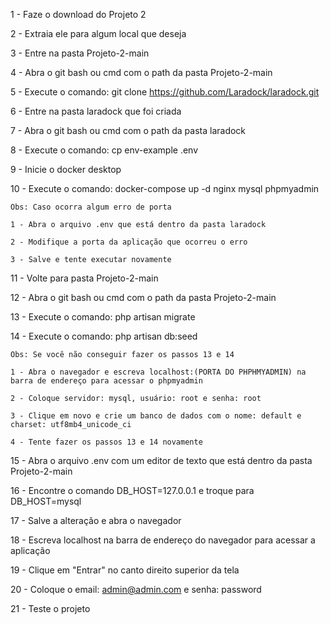 1 - Faze o download do Projeto 2

2 - Extraia ele para algum local que deseja

3 - Entre na pasta Projeto-2-main

4 - Abra o git bash ou cmd com o path da pasta Projeto-2-main

5 - Execute o comando: git clone https://github.com/Laradock/laradock.git

6 - Entre na pasta laradock que foi criada

7 - Abra o git bash ou cmd com o path da pasta laradock

8 - Execute o comando: cp env-example .env

9 - Inicie o docker desktop

10 - Execute o comando: docker-compose up -d nginx mysql phpmyadmin

    Obs: Caso ocorra algum erro de porta
    
    1 - Abra o arquivo .env que está dentro da pasta laradock
    
    2 - Modifique a porta da aplicação que ocorreu o erro
    
    3 - Salve e tente executar novamente

11 - Volte para pasta Projeto-2-main

12 - Abra o git bash ou cmd com o path da pasta Projeto-2-main

13 - Execute o comando: php artisan migrate

14 - Execute o comando: php artisan db:seed

    Obs: Se você não conseguir fazer os passos 13 e 14

    1 - Abra o navegador e escreva localhost:(PORTA DO PHPHMYADMIN) na barra de endereço para acessar o phpmyadmin

    2 - Coloque servidor: mysql, usuário: root e senha: root

    3 - Clique em novo e crie um banco de dados com o nome: default e charset: utf8mb4_unicode_ci

    4 - Tente fazer os passos 13 e 14 novamente

15 - Abra o arquivo .env com um editor de texto que está dentro da pasta Projeto-2-main

16 - Encontre o comando DB_HOST=127.0.0.1 e troque para DB_HOST=mysql

17 - Salve a alteração e abra o navegador

18 - Escreva localhost na barra de endereço do navegador para acessar a aplicação

19 - Clique em "Entrar" no canto direito superior da tela

20 - Coloque o email: admin@admin.com e senha: password

21 - Teste o projeto
